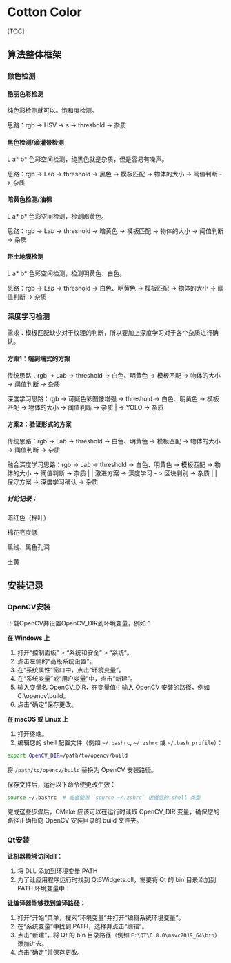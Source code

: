 # Cotton Color

[TOC]

## 算法整体框架

### 颜色检测

#### 艳丽色彩检测

纯色彩检测就可以。饱和度检测。

思路：rgb -> HSV -> s -> threshold -> 杂质 

#### 黑色检测/滴灌带检测

L a* b* 色彩空间检测，纯黑色就是杂质，但是容易有噪声。

思路：rgb -> La*b* -> threshold -> 黑色 -> 模板匹配 -> 物体的大小 -> 阈值判断 -> 杂质

#### 暗黄色检测/油棉

L a* b* 色彩空间检测，检测暗黄色。

思路：rgb -> La*b* -> threshold -> 暗黄色 -> 模板匹配 -> 物体的大小 -> 阈值判断 -> 杂质

#### 带土地膜检测

L a* b* 色彩空间检测，检测明黄色、白色。

思路：rgb -> La*b* -> threshold -> 白色、明黄色 -> 模板匹配 -> 物体的大小 -> 阈值判断 -> 杂质


### 深度学习检测

需求：模板匹配缺少对于纹理的判断，所以要加上深度学习对于各个杂质进行确认。

#### 方案1：端到端式的方案

传统思路：rgb -> La*b* -> threshold -> 白色、明黄色 -> 模板匹配 -> 物体的大小 -> 阈值判断 -> 杂质

深度学习思路：rgb -> 可疑色彩图像增强 -> threshold -> 白色、明黄色 -> 模板匹配 -> 物体的大小 -> 阈值判断 -> 杂质
						              |
						               -> YOLO -> 杂质


#### 方案2：验证形式的方案

传统思路：rgb -> La*b* -> threshold -> 白色、明黄色 -> 模板匹配 -> 物体的大小 -> 阈值判断 -> 杂质

融合深度学习思路：rgb -> La*b* -> threshold -> 白色、明黄色 -> 模板匹配 -> 物体的大小 -> 阈值判断 -> 杂质
															|									  |
									激进方案    			 -> 深度学习 - > 区块判别 -> 杂质     |
																					      |
									保守方案											   -> 深度学习确认 -> 杂质

##### 讨论记录：

暗红色（棉叶）

棉花亮度低

黑线、黑色孔洞

土黄

## 安装记录

### OpenCV安装

下载OpenCV并设置OpenCV_DIR到环境变量，例如：

**在 Windows 上**

1. 打开“控制面板” > “系统和安全” > “系统”。
2. 点击左侧的“高级系统设置”。
3. 在“系统属性”窗口中，点击“环境变量”。
4. 在“系统变量”或“用户变量”中，点击“新建”。
5. 输入变量名 OpenCV_DIR，在变量值中输入 OpenCV 安装的路径，例如 C:\opencv\build。
6. 点击“确定”保存更改。

**在 macOS 或 Linux 上**

1. 打开终端。
2. 编辑您的 shell 配置文件（例如 `~/.bashrc`, `~/.zshrc` 或 `~/.bash_profile`）：

```bash
export OpenCV_DIR=/path/to/opencv/build
```

将 `/path/to/opencv/build` 替换为 OpenCV 安装路径。

保存文件后，运行以下命令使更改生效：

```bash
source ~/.bashrc  # 或者使用 `source ~/.zshrc` 根据您的 shell 类型
```

完成这些步骤后，CMake 应该可以在运行时读取 OpenCV_DIR 变量，确保您的路径正确指向 OpenCV 安装目录的 build 文件夹。

### Qt安装

**让机器能够访问dll：**

1. 将 DLL 添加到环境变量 PATH
2. 为了让应用程序运行时找到 Qt6Widgets.dll，需要将 Qt 的 bin 目录添加到 PATH 环境变量中：

**让编译器能够找到编译路径：**

1. 打开“开始”菜单，搜索“环境变量”并打开“编辑系统环境变量”。
2. 在“系统变量”中找到 PATH，选择并点击“编辑”。
3. 点击“新建”，将 Qt 的 bin 目录路径（例如 `E:\QT\6.8.0\msvc2019_64\bin`）添加进去。
4. 点击“确定”并保存更改。